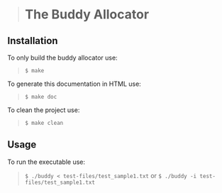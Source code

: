 > # The Buddy Allocator

## Installation
To only build the buddy allocator use:
> `$ make`

To generate this documentation in HTML use:

> `$ make doc`

To clean the project use:
> `$ make clean`

## Usage
To run the executable use:
> `$ ./buddy < test-files/test_sample1.txt`
or
> `$ ./buddy -i test-files/test_sample1.txt`
